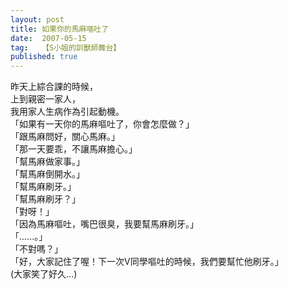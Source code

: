 ```yaml
---
layout: post
title: 如果你的馬麻嘔吐了
date:  2007-05-15
tag:   【S小姐的訓獸師舞台】
published: true 
---
```

<p>昨天上綜合課的時候，<br>
上到親密一家人，<br>
我用家人生病作為引起動機。<br>
「如果有一天你的馬麻嘔吐了，你會怎麼做？」<br>
「跟馬麻問好，關心馬麻。」<br>
「那一天要乖，不讓馬麻擔心。」<br>
「幫馬麻做家事。」<br>
「幫馬麻倒開水。」<br>
「幫馬麻刷牙。」<br>
「幫馬麻刷牙？」<br>
「對呀！」<br>
「因為馬麻嘔吐，嘴巴很臭，我要幫馬麻刷牙。」<br>
「......。」<br>
「不對嗎？」<br>
「好，大家記住了喔！下一次V同學嘔吐的時候，我們要幫忙他刷牙。」<br>
(大家笑了好久...)</p>

